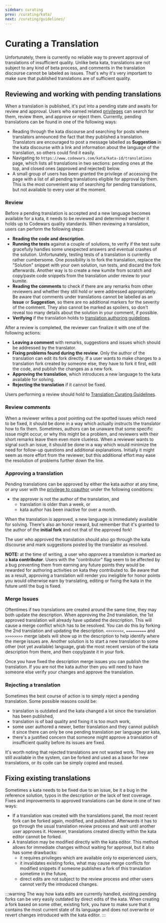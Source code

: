 ```yaml
---
sidebar: curating
prev: /curating/kata/
next: /curating/guidelines/
---
```


# Curating a Translation

Unfortunately, there is currently no reliable way to prevent approval of translations of insufficient quality. Unlike beta kata, translations are not subject to any kind of beta process, and comments in the translation discourse cannot be labeled as issues. That's why it's very important to make sure that published translations are of sufficient quality.

## Reviewing and working with pending translations

When a translation is published, it's put into a pending state and awaits for review and approval. Users who earned related [privileges][privileges-reference] can search for them, review them, and approve or reject them.
Currently, pending translations can be found in one of the following ways:

- Reading through the kata discourse and searching for posts where translators announced the fact that they published a translation. Translators are encouraged to post a message labelled as **Suggestion** in the kata discourse with a link and information about the language of the translation, so others could find it easily.
- Navigating to `https://www.codewars.com/kata/kata-id/translations` page, which lists all translations in two sections: pending ones at the top, and closed ones (approved and rejected) below.
- A small group of users has been granted the privilege of accessing the page with a list of all pending translations eligible for approval by them. This is the most convenient way of searching for pending translations, but not available to every user at the moment.

### Review

Before a pending translation is accepted and a new language becomes available for a kata, it needs to be reviewed and determined whether it holds up to Codewars quality standards.
When reviewing a translation, users can perform the following steps:

- **Reading the code and description**.
- **Running the tests** against a couple of solutions, to verify if the test suite gracefully handles some unexpected answers and eventual crashes of the solution. Unfortunately, testing tests of a translation is currently rather cumbersome. One possibility is to fork the translation, replace the "Solution" snippet with your own solution, run tests, and discard the fork afterwards. Another way is to create a new kumite from scratch and copy/paste code snippets from the translation under review to your kumite.
- **Reading the comments** to check if there are any remarks from other reviewers and whether they still hold or were addressed appropriately. Be aware that comments under translations cannot be labelled as an **Issue** or **Suggestion**, so there are no additional markers for the severity of the comment. They also cannot be marked as spoilers, so don't reveal too many details about the solution in your comment, if possible.
- **Verifying** if the translation holds to [translation authoring guidelines][translation-authoring-guidelines].

After a review is completed, the reviewer can finalize it with one of the following actions:

- **Leaving a comment** with remarks, suggestions and issues which should be addressed by the translator.
- **Fixing problems found during the review**. Only the author of the translation can edit its fork directly. If a user wants to make changes to a translation fork created by someone else, they have to fork it first, edit the code, and publish the changes as a new fork.
- **Approving the translation**, which introduces a new language to the kata available for solving.
- **Rejecting the translation** if it cannot be fixed.

Users performing a review should hold to [Translation Curating Guidelines][translation-curating-guidelines].

### Review comments

When a reviewer writes a post pointing out the spotted issues which need to be fixed, it should be done in a way which actually instructs the translator how to fix them. Sometimes, authors can be unaware that some specific issue might occur, or why this might be a problem, and reviewers with their short remarks leave them even more clueless. When a reviewer wants to signal such an issue, it should be done in a way which would minimize the need for follow-up questions and additional explanations. Initially it might seem as more effort from the reviewer, but this additional effort may ease the resolution of problems further down the line.

### Approving a translation

Pending translations can be approved by either the kata author at any time, or any user with the [privilege to coauthor][privileges-reference] under the following conditions:

- the approver is not the author of the translation, and
  - translation is older than a week, or
  - kata author has been inactive for over a month.

When the translation is approved, a new language is immediately available for solving. There's also an honor reward, but remember that it's granted to the author of the **initial fork** and not that of the approved fork!

The user who approved the translation should also go through the kata discourse and mark suggestions posted by the translator as resolved.

**NOTE:** at the time of writing, a user who _approves_ a translation is marked as a **kata contributor**. Users with the "contributor" flag seem to be affected by a bug preventing them from earning any future points they would be rewarded for authoring activities on kata they contributed to. Be aware that as a result, approving a translation will render you ineligible for honor points you would otherwise earn by translating, editing or fixing the kata in the future until the bug is fixed.

### Merge Issues

Oftentimes if two translations are created around the same time, they may both update the description. When approving the 2nd translation, the 1st approved translation will already have updated the description. This will cause a merge conflict which has to be resolved.
You can do this by forking the 2nd translation and updating the description. `<<<<<<<<`, `=========` and `>>>>>>>>` merge labels will show up in the description to help identify where the merge issues are.
Another solution is to start a new translation to some other (not yet available) language, grab the most recent version of the kata description from there, and then copy/paste it in your fork.

Once you have fixed the description merge issues you can publish the translation. If you are not the kata author then you will need to have someone else verify your changes and approve the translation.

### Rejecting a translation

Sometimes the best course of action is to simply reject a pending translation.
Some possible reasons could be:

- translation is outdated and the kata changed a lot since the translation has been published,
- translation is of bad quality and fixing it is too much work,
- some user authored a newer, better translation and they cannot publish it since there can only be one pending translation per language per kata,
- there's a justified concern that someone might approve a translation of insufficient quality before its issues are fixed.

It's worth noting that rejected translations are not wasted work. They are still available in the system, can be forked and used as a base for new translations, or its code can be simply copied and reused.

## Fixing existing translations

Sometimes a kata needs to be fixed due to an issue, be it a bug in the reference solution, typos in the description or the lack of test coverage. Fixes and improvements to approved translations can be done in one of two ways:

- If a translation was created with the translations panel, the most recent fork can be forked again, modified, and published. Afterwards it has to go through the usual translation review process and wait until another user approves it. However, translations created directly within the kata editor cannot be forked.
- A translation may be modified directly with the kata editor. This method allows for immediate changes without waiting for approval, but it also has some drawbacks:
  - it requires privileges which are available only to experienced users,
  - it invalidates existing forks, what may cause merge conflicts for modified snippets if someone publishes a fork of this translation sometime in the future,
  - direct edits are not subject to the review process and other users cannot verify the introduced changes.

:::warning
The way how kata edits are currently handled, existing pending forks can be very easily outdated by direct edits of the kata. When creating a fork based on some other, existing fork, you have to make sure that it contains the most current state of its language and does not overwrite or revert changes introduced with the kata editor.
:::

[translation-curating-guidelines]: /curating/guidelines/translation/
[translation-authoring-guidelines]: /authoring/guidelines/translation/
[privileges-reference]: /references/gamification/privileges/
